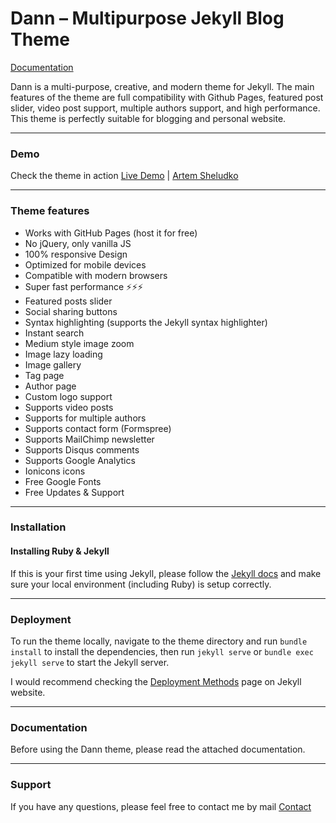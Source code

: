 # Dann – Multipurpose Jekyll Blog Theme

[Documentation](file:///Users/shenzhengyi/Downloads/dann-jekyll-theme-v1.2/Documentation/index.html#configurations)

Dann is a multi-purpose, creative, and modern theme for Jekyll. The main features of the theme are full compatibility with Github Pages, featured post slider, video post support, multiple authors support, and high performance. This theme is perfectly suitable for blogging and personal website.

* * *

### Demo

Check the theme in action [Live Demo](https://dann-jekyll.netlify.app/) |
[Artem Sheludko](https://jekyllthemes.io/developers/artem-sheludko)

* * *

### Theme features

- Works with GitHub Pages (host it for free)
- No jQuery, only vanilla JS
- 100% responsive Design
- Optimized for mobile devices
- Compatible with modern browsers
- Super fast performance ⚡⚡⚡
- Featured posts slider
- Social sharing buttons
- Syntax highlighting (supports the Jekyll syntax highlighter)
- Instant search
- Medium style image zoom
- Image lazy loading
- Image gallery
- Tag page
- Author page
- Custom logo support
- Supports video posts
- Supports for multiple authors
- Supports contact form (Formspree)
- Supports MailChimp newsletter
- Supports Disqus comments
- Supports Google Analytics
- Ionicons icons
- Free Google Fonts
- Free Updates & Support

* * *

### Installation

#### Installing Ruby & Jekyll

If this is your first time using Jekyll, please follow the [Jekyll docs](https://jekyllrb.com/docs/installation/) and make sure your local environment (including Ruby) is setup correctly.

* * *

### Deployment

To run the theme locally, navigate to the theme directory and run `bundle install` to install the dependencies, then run `jekyll serve` or `bundle exec jekyll serve` to start the Jekyll server.

I would recommend checking the [Deployment Methods](https://jekyllrb.com/docs/deployment-methods/) page on Jekyll website.

* * *

### Documentation

Before using the Dann theme, please read the attached documentation.

* * *

### Support

<p>If you have any questions, please feel free to contact me by mail <a href="mailto:hi.artemsheludko@gmail.com">Contact</a><p>